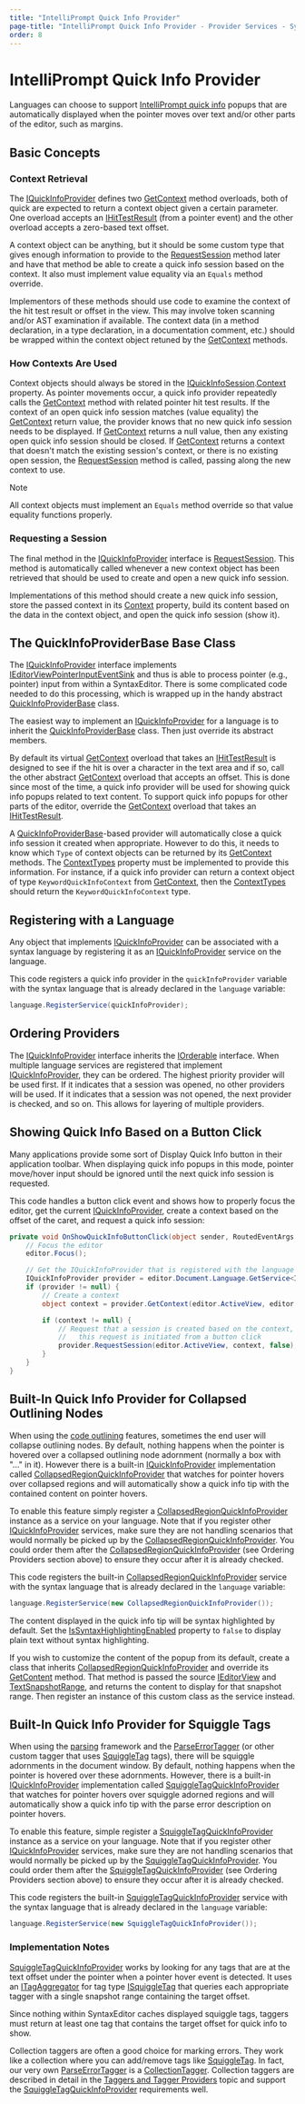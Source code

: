 ```yaml
---
title: "IntelliPrompt Quick Info Provider"
page-title: "IntelliPrompt Quick Info Provider - Provider Services - SyntaxEditor Language Creation Guide"
order: 8
---
```

# IntelliPrompt Quick Info Provider

Languages can choose to support [IntelliPrompt quick info](../../user-interface/intelliprompt/quick-info.md) popups that are automatically displayed when the pointer moves over text and/or other parts of the editor, such as margins.

## Basic Concepts

### Context Retrieval

The [IQuickInfoProvider](xref:@ActiproUIRoot.Controls.SyntaxEditor.IntelliPrompt.IQuickInfoProvider) defines two [GetContext](xref:@ActiproUIRoot.Controls.SyntaxEditor.IntelliPrompt.IQuickInfoProvider.GetContext*) method overloads, both of quick are expected to return a context object given a certain parameter.  One overload accepts an [IHitTestResult](xref:@ActiproUIRoot.Controls.SyntaxEditor.IHitTestResult) (from a pointer event) and the other overload accepts a zero-based text offset.

A context object can be anything, but it should be some custom type that gives enough information to provide to the [RequestSession](xref:@ActiproUIRoot.Controls.SyntaxEditor.IntelliPrompt.IQuickInfoProvider.RequestSession*) method later and have that method be able to create a quick info session based on the context.  It also must implement value equality via an `Equals` method override.

Implementors of these methods should use code to examine the context of the hit test result or offset in the view.  This may involve token scanning and/or AST examination if available.  The context data (in a method declaration, in a type declaration, in a documentation comment, etc.) should be wrapped within the context object retuned by the [GetContext](xref:@ActiproUIRoot.Controls.SyntaxEditor.IntelliPrompt.IQuickInfoProvider.GetContext*) methods.

### How Contexts Are Used

Context objects should always be stored in the [IQuickInfoSession](xref:@ActiproUIRoot.Controls.SyntaxEditor.IntelliPrompt.IQuickInfoSession).[Context](xref:@ActiproUIRoot.Controls.SyntaxEditor.IntelliPrompt.IQuickInfoSession.Context) property.  As pointer movements occur, a quick info provider repeatedly calls the [GetContext](xref:@ActiproUIRoot.Controls.SyntaxEditor.IntelliPrompt.IQuickInfoProvider.GetContext*) method with related pointer hit test results.  If the context of an open quick info session matches (value equality) the [GetContext](xref:@ActiproUIRoot.Controls.SyntaxEditor.IntelliPrompt.IQuickInfoProvider.GetContext*) return value, the provider knows that no new quick info session needs to be displayed.  If [GetContext](xref:@ActiproUIRoot.Controls.SyntaxEditor.IntelliPrompt.IQuickInfoProvider.GetContext*) returns a null value, then any existing open quick info session should be closed.  If [GetContext](xref:@ActiproUIRoot.Controls.SyntaxEditor.IntelliPrompt.IQuickInfoProvider.GetContext*) returns a context that doesn't match the existing session's context, or there is no existing open session, the [RequestSession](xref:@ActiproUIRoot.Controls.SyntaxEditor.IntelliPrompt.IQuickInfoProvider.RequestSession*) method is called, passing along the new context to use.

> [!NOTE]
> All context objects must implement an `Equals` method override so that value equality functions properly.

### Requesting a Session

The final method in the [IQuickInfoProvider](xref:@ActiproUIRoot.Controls.SyntaxEditor.IntelliPrompt.IQuickInfoProvider) interface is [RequestSession](xref:@ActiproUIRoot.Controls.SyntaxEditor.IntelliPrompt.IQuickInfoProvider.RequestSession*).  This method is automatically called whenever a new context object has been retrieved that should be used to create and open a new quick info session.

Implementations of this method should create a new quick info session, store the passed context in its [Context](xref:@ActiproUIRoot.Controls.SyntaxEditor.IntelliPrompt.IQuickInfoSession.Context) property, build its content based on the data in the context object, and open the quick info session (show it).

## The QuickInfoProviderBase Base Class

The [IQuickInfoProvider](xref:@ActiproUIRoot.Controls.SyntaxEditor.IntelliPrompt.IQuickInfoProvider) interface implements [IEditorViewPointerInputEventSink](xref:@ActiproUIRoot.Controls.SyntaxEditor.IEditorViewPointerInputEventSink) and thus is able to process pointer (e.g., pointer) input from within a SyntaxEditor.  There is some complicated code needed to do this processing, which is wrapped up in the handy abstract [QuickInfoProviderBase](xref:@ActiproUIRoot.Controls.SyntaxEditor.IntelliPrompt.Implementation.QuickInfoProviderBase) class.

The easiest way to implement an [IQuickInfoProvider](xref:@ActiproUIRoot.Controls.SyntaxEditor.IntelliPrompt.IQuickInfoProvider) for a language is to inherit the [QuickInfoProviderBase](xref:@ActiproUIRoot.Controls.SyntaxEditor.IntelliPrompt.Implementation.QuickInfoProviderBase) class.  Then just override its abstract members.

By default its virtual [GetContext](xref:@ActiproUIRoot.Controls.SyntaxEditor.IntelliPrompt.IQuickInfoProvider.GetContext*) overload that takes an [IHitTestResult](xref:@ActiproUIRoot.Controls.SyntaxEditor.IHitTestResult) is designed to see if the hit is over a character in the text area and if so, call the other abstract [GetContext](xref:@ActiproUIRoot.Controls.SyntaxEditor.IntelliPrompt.IQuickInfoProvider.GetContext*) overload that accepts an offset.  This is done since most of the time, a quick info provider will be used for showing quick info popups related to text content.  To support quick info popups for other parts of the editor, override the [GetContext](xref:@ActiproUIRoot.Controls.SyntaxEditor.IntelliPrompt.IQuickInfoProvider.GetContext*) overload that takes an [IHitTestResult](xref:@ActiproUIRoot.Controls.SyntaxEditor.IHitTestResult).

A [QuickInfoProviderBase](xref:@ActiproUIRoot.Controls.SyntaxEditor.IntelliPrompt.Implementation.QuickInfoProviderBase)-based provider will automatically close a quick info session it created when appropriate.  However to do this, it needs to know which `Type` of context objects can be returned by its [GetContext](xref:@ActiproUIRoot.Controls.SyntaxEditor.IntelliPrompt.IQuickInfoProvider.GetContext*) methods.  The [ContextTypes](xref:@ActiproUIRoot.Controls.SyntaxEditor.IntelliPrompt.Implementation.QuickInfoProviderBase.ContextTypes) property must be implemented to provide this information.  For instance, if a quick info provider can return a context object of type `KeywordQuickInfoContext` from [GetContext](xref:@ActiproUIRoot.Controls.SyntaxEditor.IntelliPrompt.IQuickInfoProvider.GetContext*), then the [ContextTypes](xref:@ActiproUIRoot.Controls.SyntaxEditor.IntelliPrompt.Implementation.QuickInfoProviderBase.ContextTypes) should return the `KeywordQuickInfoContext` type.

## Registering with a Language

Any object that implements [IQuickInfoProvider](xref:@ActiproUIRoot.Controls.SyntaxEditor.IntelliPrompt.IQuickInfoProvider) can be associated with a syntax language by registering it as an [IQuickInfoProvider](xref:@ActiproUIRoot.Controls.SyntaxEditor.IntelliPrompt.IQuickInfoProvider) service on the language.

This code registers a quick info provider in the `quickInfoProvider` variable with the syntax language that is already declared in the `language` variable:

```csharp
language.RegisterService(quickInfoProvider);
```

## Ordering Providers

The [IQuickInfoProvider](xref:@ActiproUIRoot.Controls.SyntaxEditor.IntelliPrompt.IQuickInfoProvider) interface inherits the [IOrderable](xref:ActiproSoftware.Text.Utility.IOrderable) interface.  When multiple language services are registered that implement [IQuickInfoProvider](xref:@ActiproUIRoot.Controls.SyntaxEditor.IntelliPrompt.IQuickInfoProvider), they can be ordered.  The highest priority provider will be used first.  If it indicates that a session was opened, no other providers will be used.  If it indicates that a session was not opened, the next provider is checked, and so on.  This allows for layering of multiple providers.

## Showing Quick Info Based on a Button Click

Many applications provide some sort of Display Quick Info button in their application toolbar.  When displaying quick info popups in this mode, pointer move/hover input should be ignored until the next quick info session is requested.

This code handles a button click event and shows how to properly focus the editor, get the current [IQuickInfoProvider](xref:@ActiproUIRoot.Controls.SyntaxEditor.IntelliPrompt.IQuickInfoProvider), create a context based on the offset of the caret, and request a quick info session:

```csharp
private void OnShowQuickInfoButtonClick(object sender, RoutedEventArgs e) {
	// Focus the editor
	editor.Focus();

	// Get the IQuickInfoProvider that is registered with the language
	IQuickInfoProvider provider = editor.Document.Language.GetService<IQuickInfoProvider>();
	if (provider != null) {
		// Create a context
		object context = provider.GetContext(editor.ActiveView, editor.Caret.Offset);

		if (context != null) {
			// Request that a session is created based on the context, and disable pointer tracking since
			//   this request is initiated from a button click
			provider.RequestSession(editor.ActiveView, context, false);
		}
	}
}
```

## Built-In Quick Info Provider for Collapsed Outlining Nodes

When using the [code outlining](../../user-interface/outlining/outlining-general.md) features, sometimes the end user will collapse outlining nodes.  By default, nothing happens when the pointer is hovered over a collapsed outlining node adornment (normally a box with "..." in it).  However there is a built-in [IQuickInfoProvider](xref:@ActiproUIRoot.Controls.SyntaxEditor.IntelliPrompt.IQuickInfoProvider) implementation called [CollapsedRegionQuickInfoProvider](xref:@ActiproUIRoot.Controls.SyntaxEditor.IntelliPrompt.Implementation.CollapsedRegionQuickInfoProvider) that watches for pointer hovers over collapsed regions and will automatically show a quick info tip with the contained content on pointer hovers.

To enable this feature simply register a [CollapsedRegionQuickInfoProvider](xref:@ActiproUIRoot.Controls.SyntaxEditor.IntelliPrompt.Implementation.CollapsedRegionQuickInfoProvider) instance as a service on your language.  Note that if you register other [IQuickInfoProvider](xref:@ActiproUIRoot.Controls.SyntaxEditor.IntelliPrompt.IQuickInfoProvider) services, make sure they are not handling scenarios that would normally be picked up by the [CollapsedRegionQuickInfoProvider](xref:@ActiproUIRoot.Controls.SyntaxEditor.IntelliPrompt.Implementation.CollapsedRegionQuickInfoProvider).  You could order them after the [CollapsedRegionQuickInfoProvider](xref:@ActiproUIRoot.Controls.SyntaxEditor.IntelliPrompt.Implementation.CollapsedRegionQuickInfoProvider) (see Ordering Providers section above) to ensure they occur after it is already checked.

This code registers the built-in [CollapsedRegionQuickInfoProvider](xref:@ActiproUIRoot.Controls.SyntaxEditor.IntelliPrompt.Implementation.CollapsedRegionQuickInfoProvider) service with the syntax language that is already declared in the `language` variable:

```csharp
language.RegisterService(new CollapsedRegionQuickInfoProvider());
```

The content displayed in the quick info tip will be syntax highlighted by default.  Set the [IsSyntaxHighlightingEnabled](xref:@ActiproUIRoot.Controls.SyntaxEditor.IntelliPrompt.Implementation.CollapsedRegionQuickInfoProvider.IsSyntaxHighlightingEnabled) property to `false` to display plain text without syntax highlighting.

If you wish to customize the content of the popup from its default, create a class that inherits [CollapsedRegionQuickInfoProvider](xref:@ActiproUIRoot.Controls.SyntaxEditor.IntelliPrompt.Implementation.CollapsedRegionQuickInfoProvider) and override its [GetContent](xref:@ActiproUIRoot.Controls.SyntaxEditor.IntelliPrompt.Implementation.CollapsedRegionQuickInfoProvider.GetContent*) method.  That method is passed the source [IEditorView](xref:@ActiproUIRoot.Controls.SyntaxEditor.IEditorView) and [TextSnapshotRange](xref:ActiproSoftware.Text.TextSnapshotRange), and returns the content to display for that snapshot range.  Then register an instance of this custom class as the service instead.

## Built-In Quick Info Provider for Squiggle Tags

When using the [parsing](../../text-parsing/parsing/index.md) framework and the [ParseErrorTagger](xref:ActiproSoftware.Text.Tagging.Implementation.ParseErrorTagger) (or other custom tagger that uses [SquiggleTag](xref:ActiproSoftware.Text.Tagging.Implementation.SquiggleTag) tags), there will be squiggle adornments in the document window. By default, nothing happens when the pointer is hovered over these adornments. However, there is a built-in [IQuickInfoProvider](xref:@ActiproUIRoot.Controls.SyntaxEditor.IntelliPrompt.IQuickInfoProvider) implementation called [SquiggleTagQuickInfoProvider](xref:@ActiproUIRoot.Controls.SyntaxEditor.IntelliPrompt.Implementation.SquiggleTagQuickInfoProvider) that watches for pointer hovers over squiggle adorned regions and will automatically show a quick info tip with the parse error description on pointer hovers.

To enable this feature, simple register a [SquiggleTagQuickInfoProvider](xref:@ActiproUIRoot.Controls.SyntaxEditor.IntelliPrompt.Implementation.SquiggleTagQuickInfoProvider) instance as a service on your language. Note that if you register other [IQuickInfoProvider](xref:@ActiproUIRoot.Controls.SyntaxEditor.IntelliPrompt.IQuickInfoProvider) services, make sure they are not handling scenarios that would normally be picked up by the [SquiggleTagQuickInfoProvider](xref:@ActiproUIRoot.Controls.SyntaxEditor.IntelliPrompt.Implementation.SquiggleTagQuickInfoProvider).  You could order them after the [SquiggleTagQuickInfoProvider](xref:@ActiproUIRoot.Controls.SyntaxEditor.IntelliPrompt.Implementation.SquiggleTagQuickInfoProvider) (see Ordering Providers section above) to ensure they occur after it is already checked.

This code registers the built-in [SquiggleTagQuickInfoProvider](xref:@ActiproUIRoot.Controls.SyntaxEditor.IntelliPrompt.Implementation.SquiggleTagQuickInfoProvider) service with the syntax language that is already declared in the `language` variable:

```csharp
language.RegisterService(new SquiggleTagQuickInfoProvider());
```

### Implementation Notes

[SquiggleTagQuickInfoProvider](xref:@ActiproUIRoot.Controls.SyntaxEditor.IntelliPrompt.Implementation.SquiggleTagQuickInfoProvider) works by looking for any tags that are at the text offset under the pointer when a pointer hover event is detected.  It uses an [ITagAggregator<T>](xref:ActiproSoftware.Text.Tagging.ITagAggregator`1) for tag type [ISquiggleTag](xref:ActiproSoftware.Text.Tagging.ISquiggleTag) that queries each appropriate tagger with a single snapshot range containing the target offset.

Since nothing within SyntaxEditor caches displayed squiggle tags, taggers must return at least one tag that contains the target offset for quick info to show.

Collection taggers are often a good choice for marking errors.  They work like a collection where you can add/remove tags like [SquiggleTag](xref:ActiproSoftware.Text.Tagging.Implementation.SquiggleTag).  In fact, our very own [ParseErrorTagger](xref:ActiproSoftware.Text.Tagging.Implementation.ParseErrorTagger) is a [CollectionTagger<T>](xref:ActiproSoftware.Text.Tagging.Implementation.CollectionTagger`1).  Collection taggers are described in detail in the [Taggers and Tagger Providers](../../text-parsing/tagging/taggers.md) topic and support the [SquiggleTagQuickInfoProvider](xref:@ActiproUIRoot.Controls.SyntaxEditor.IntelliPrompt.Implementation.SquiggleTagQuickInfoProvider) requirements well.

